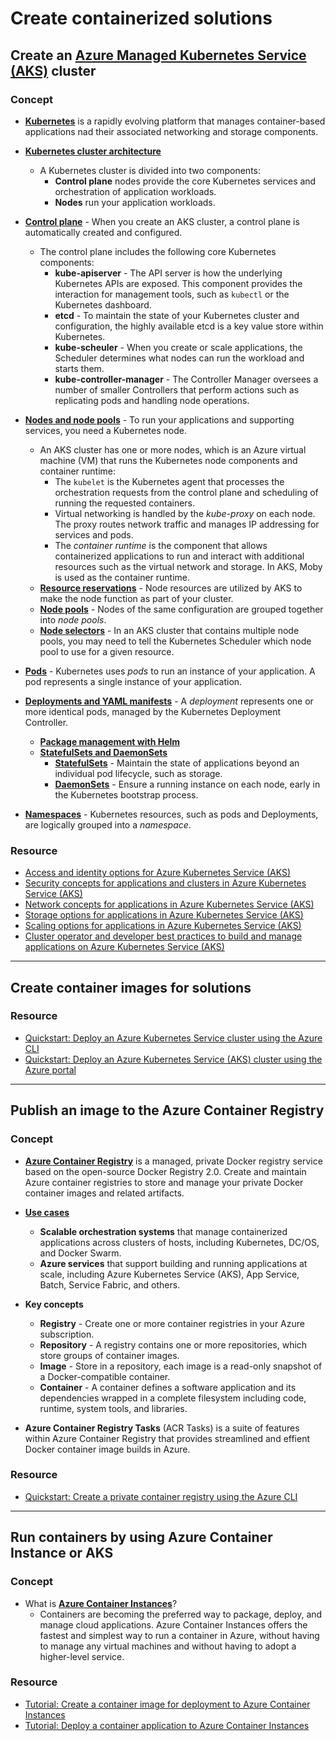 # Create containerized solutions

## Create an [Azure Managed Kubernetes Service (AKS)](https://docs.microsoft.com/en-us/azure/aks/) cluster

### Concept

- [**Kubernetes**](https://docs.microsoft.com/en-us/azure/aks/concepts-clusters-workloads#what-is-kubernetes) is a rapidly evolving platform that manages container-based applications nad their associated networking and storage components.

- [**Kubernetes cluster architecture**](https://docs.microsoft.com/en-us/azure/aks/concepts-clusters-workloads#kubernetes-cluster-architecture)
    - A Kubernetes cluster is divided into two components:
        - **Control plane** nodes provide the core Kubernetes services and orchestration of application workloads.
        - **Nodes** run your application workloads.

- [**Control plane**](https://docs.microsoft.com/en-us/azure/aks/concepts-clusters-workloads#control-plane) - When you create an AKS cluster, a control plane is automatically created and configured.
    - The control plane includes the following core Kubernetes components:
        - **kube-apiserver** - The API server is how the underlying Kubernetes APIs are exposed. This component provides the interaction for management tools, such as ```kubectl``` or the Kubernetes dashboard.
        - **etcd** - To maintain the state of your Kubernetes cluster and configuration, the highly available etcd is a key value store within Kubernetes.
        - **kube-scheuler** - When you create or scale applications, the Scheduler determines what nodes can run the workload and starts them.
        - **kube-controller-manager** - The Controller Manager oversees a number of smaller Controllers that perform actions such as replicating pods and handling node operations.

- [**Nodes and node pools**](https://docs.microsoft.com/en-us/azure/aks/concepts-clusters-workloads#nodes-and-node-pools) - To run your applications and supporting services, you need a Kubernetes node. 
    - An AKS cluster has one or more nodes, which is an Azure virtual machine (VM) that runs the Kubernetes node components and container runtime:
        - The ```kubelet``` is the Kubernetes agent that processes the orchestration requests from the control plane and scheduling of running the requested containers.
        - Virtual networking is handled by the *kube-proxy* on each node. The proxy routes network traffic and manages IP addressing for services and pods.
        - The *container runtime* is the component that allows containerized applications to run and interact with additional resources such as the virtual network and storage. In AKS, Moby is used as the container runtime.
    - [**Resource reservations**](https://docs.microsoft.com/en-us/azure/aks/concepts-clusters-workloads#resource-reservations) - Node resources are utilized by AKS to make the node function as part of your cluster.
    - [**Node pools**](https://docs.microsoft.com/en-us/azure/aks/concepts-clusters-workloads#node-pools) - Nodes of the same configuration are grouped together into *node pools*.
    - [**Node selectors**](https://docs.microsoft.com/en-us/azure/aks/concepts-clusters-workloads#node-selectors) - In an AKS cluster that contains multiple node pools, you may need to tell the Kubernetes Scheduler which node pool to use for a given resource.

- [**Pods**](https://docs.microsoft.com/en-us/azure/aks/concepts-clusters-workloads#pods) - Kubernetes uses *pods* to run an instance of your application. A pod represents a single instance of your application.

- [**Deployments and YAML manifests**](https://docs.microsoft.com/en-us/azure/aks/concepts-clusters-workloads#deployments-and-yaml-manifests) - A *deployment* represents one or more identical pods, managed by the Kubernetes Deployment Controller.
    - [**Package management with Helm**](https://docs.microsoft.com/en-us/azure/aks/concepts-clusters-workloads#package-management-with-helm)
    - [**StatefulSets and DaemonSets**](https://docs.microsoft.com/en-us/azure/aks/concepts-clusters-workloads#statefulsets-and-daemonsets)
        - [**StatefulSets**](https://docs.microsoft.com/en-us/azure/aks/concepts-clusters-workloads#statefulsets) - Maintain the state of applications beyond an individual pod lifecycle, such as storage.
        - [**DaemonSets**](https://docs.microsoft.com/en-us/azure/aks/concepts-clusters-workloads#daemonsets) - Ensure a running instance on each node, early in the Kubernetes bootstrap process.

- [**Namespaces**](https://docs.microsoft.com/en-us/azure/aks/concepts-clusters-workloads#namespaces) - Kubernetes resources, such as pods and Deployments, are logically grouped into a *namespace*.

### Resource

- [Access and identity options for Azure Kubernetes Service (AKS)](https://docs.microsoft.com/en-us/azure/aks/concepts-identity)
- [Security concepts for applications and clusters in Azure Kubernetes Service (AKS)](https://docs.microsoft.com/en-us/azure/aks/concepts-security)
- [Network concepts for applications in Azure Kubernetes Service (AKS)](https://docs.microsoft.com/en-us/azure/aks/concepts-network)
- [Storage options for applications in Azure Kubernetes Service (AKS)](https://docs.microsoft.com/en-us/azure/aks/concepts-storage)
- [Scaling options for applications in Azure Kubernetes Service (AKS)](https://docs.microsoft.com/en-us/azure/aks/concepts-scale)
- [Cluster operator and developer best practices to build and manage applications on Azure Kubernetes Service (AKS)](https://docs.microsoft.com/en-us/azure/aks/best-practices)

----

## Create container images for solutions

### Resource

- [Quickstart: Deploy an Azure Kubernetes Service cluster using the Azure CLI](https://docs.microsoft.com/en-us/azure/aks/kubernetes-walkthrough)
- [Quickstart: Deploy an Azure Kubernetes Service (AKS) cluster using the Azure portal](https://docs.microsoft.com/en-us/azure/aks/kubernetes-walkthrough-portal)

----

## Publish an image to the Azure Container Registry

### Concept

- [**Azure Container Registry**](https://docs.microsoft.com/en-us/azure/container-registry/container-registry-intro) is a managed, private Docker registry service based on the open-source Docker Registry 2.0. Create and maintain Azure container registries to store and manage your private Docker container images and related artifacts.

- [**Use cases**](https://docs.microsoft.com/en-us/azure/container-registry/container-registry-intro#use-cases)
    - **Scalable orchestration systems** that manage containerized applications across clusters of hosts, including Kubernetes, DC/OS, and Docker Swarm.
    - **Azure services** that support building and running applications at scale, including Azure Kubernetes Service (AKS), App Service, Batch, Service Fabric, and others.

- **Key concepts**
    - **Registry** - Create one or more container registries in your Azure subscription.
    - **Repository** - A registry contains one or more repositories, which store groups of container images.
    - **Image** - Store in a repository, each image is a read-only snapshot of a Docker-compatible container.
    - **Container** - A container defines a software application and its dependencies wrapped in a complete filesystem including code, runtime, system tools, and libraries.

- **Azure Container Registry Tasks** (ACR Tasks) is a suite of features within Azure Container Registry that provides streamlined and effient Docker container image builds in Azure.

### Resource

- [Quickstart: Create a private container registry using the Azure CLI](https://docs.microsoft.com/en-us/azure/container-registry/container-registry-get-started-azure-cli)

----

## Run containers by using Azure Container Instance or AKS

### Concept

- What is [**Azure Container Instances**](https://docs.microsoft.com/en-us/azure/container-instances/container-instances-overview)?
    - Containers are becoming the preferred way to package, deploy, and manage cloud applications. Azure Container Instances offers the fastest and simplest way to run a container in Azure, without having to manage any virtual machines and without having to adopt a higher-level service.

### Resource

- [Tutorial: Create a container image for deployment to Azure Container Instances](https://docs.microsoft.com/en-us/azure/container-instances/container-instances-tutorial-prepare-app)
- [Tutorial: Deploy a container application to Azure Container Instances](https://docs.microsoft.com/en-us/azure/container-instances/container-instances-tutorial-deploy-app)
